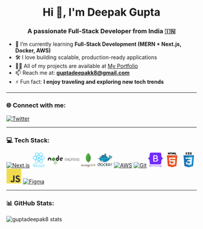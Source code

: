 <h1 align="center">Hi 👋, I'm Deepak Gupta</h1>
<h3 align="center">A passionate Full-Stack Developer from India 🇮🇳</h3>

- 🌱 I’m currently learning **Full-Stack Development (MERN + Next.js, Docker, AWS)**
- 🛠️ I love building scalable, production-ready applications
- 👨‍💻 All of my projects are available at [My Portfolio](https://deepak-devportfolio.netlify.app/) <!-- Replace with actual link -->
- 📫 Reach me at: **guptadeepakk8@gmail.com**
- ⚡ Fun fact: **I enjoy traveling and exploring new tech trends**

---

### 🌐 Connect with me:
<p align="left">
  <a href="https://twitter.com/deepakg0808" target="_blank"><img src="https://raw.githubusercontent.com/rahuldkjain/github-profile-readme-generator/master/src/images/icons/Social/twitter.svg" alt="Twitter" width="40" /></a>
  <!-- Add more socials if needed -->
</p>

---

### 💻 Tech Stack:

<p align="left">
  <a href="https://nextjs.org/" target="_blank"><img src="https://cdn.worldvectorlogo.com/logos/nextjs-2.svg" alt="Next.js" width="40" /></a>
  <a href="https://reactjs.org/" target="_blank"><img src="https://raw.githubusercontent.com/devicons/devicon/master/icons/react/react-original-wordmark.svg" alt="React" width="40" /></a>
  <a href="https://nodejs.org/" target="_blank"><img src="https://raw.githubusercontent.com/devicons/devicon/master/icons/nodejs/nodejs-original-wordmark.svg" alt="Node.js" width="40" /></a>
  <a href="https://expressjs.com/" target="_blank"><img src="https://raw.githubusercontent.com/devicons/devicon/master/icons/express/express-original-wordmark.svg" alt="Express" width="40" /></a>
  <a href="https://www.mongodb.com/" target="_blank"><img src="https://raw.githubusercontent.com/devicons/devicon/master/icons/mongodb/mongodb-original-wordmark.svg" alt="MongoDB" width="40" /></a>
  <a href="https://www.docker.com/" target="_blank"><img src="https://raw.githubusercontent.com/devicons/devicon/master/icons/docker/docker-original-wordmark.svg" alt="Docker" width="40" /></a>
  <a href="https://aws.amazon.com/" target="_blank"><img src="https://cdn.worldvectorlogo.com/logos/amazon-web-services-1.svg" alt="AWS" width="40" /></a>
  <a href="https://git-scm.com/" target="_blank"><img src="https://www.vectorlogo.zone/logos/git-scm/git-scm-icon.svg" alt="Git" width="40" /></a>
  <a href="https://getbootstrap.com/" target="_blank"><img src="https://raw.githubusercontent.com/devicons/devicon/master/icons/bootstrap/bootstrap-plain-wordmark.svg" alt="Bootstrap" width="40" /></a>
  <a href="https://www.w3schools.com/html/" target="_blank"><img src="https://raw.githubusercontent.com/devicons/devicon/master/icons/html5/html5-original-wordmark.svg" alt="HTML5" width="40" /></a>
  <a href="https://www.w3schools.com/css/" target="_blank"><img src="https://raw.githubusercontent.com/devicons/devicon/master/icons/css3/css3-original-wordmark.svg" alt="CSS3" width="40" /></a>
  <a href="https://developer.mozilla.org/en-US/docs/Web/JavaScript" target="_blank"><img src="https://raw.githubusercontent.com/devicons/devicon/master/icons/javascript/javascript-original.svg" alt="JavaScript" width="40" /></a>
  <a href="https://www.figma.com/" target="_blank"><img src="https://www.vectorlogo.zone/logos/figma/figma-icon.svg" alt="Figma" width="40" /></a>
</p>

---

### 📊 GitHub Stats:
<p>
  <img align="center" src="https://github-readme-stats.vercel.app/api?username=guptadeepak8&show_icons=true&theme=default&locale=en" alt="guptadeepak8 stats" />
</p>
